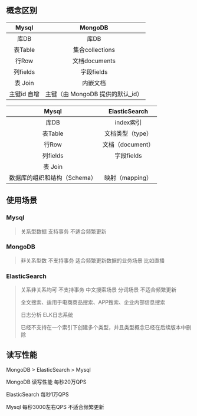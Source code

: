 ## 概念区别

|    Mysql    |             MongoDB              |
| :---------: | :------------------------------: |
|    库DB     |               库DB               |
|   表Table   |         集合collections          |
|    行Row    |          文档documents           |
|  列fields   |            字段fields            |
|   表 Join   |             内嵌文档             |
| 主键id 自增 | 主键（由 MongoDB 提供的默认_id） |





|            Mysql             |  ElasticSearch   |
| :--------------------------: | :--------------: |
|             库DB             |    index索引     |
|           表Table            | 文档类型（type） |
|            行Row             | 文档（document） |
|           列fields           |    字段fields    |
|           表 Join            |                  |
| 数据库的组织和结构（Schema） | 映射（mapping）  |



## 使用场景

### Mysql

> 关系型数据  支持事务   不适合频繁更新

### MongoDB

> 非关系型数 不支持事务  适合频繁更新数据的业务场景 比如直播

### ElasticSearch

> 关系非关系均可   不支持事务   中文搜索场景  分词场景    不适合频繁更新
>
> 全文搜索、适用于电商商品搜索、APP搜索、企业内部信息搜索
>
> 日志分析   ELK日志系统
>
> 已经不支持在一个索引下创建多个类型，并且类型概念已经在后续版本中删除

## 读写性能

MongoDB > ElasticSearch > Mysql

MongoDB   读写性能 每秒20万QPS

ElasticSearch  每秒1万QPS

Mysql 每秒3000左右QPS  不适合频繁更新